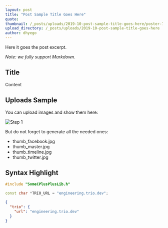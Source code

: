 ```yaml
---
layout: post
title: "Post Sample Title Goes Here"
quote: 
thumbnail: /_posts/uploads/2019-10-post-sample-title-goes-here/poster-750.jpg
upload_directory: /_posts/uploads/2019-10-post-sample-title-goes-here
author: dhyego
---
```


Here it goes the post excerpt.

<!--more-->

*Note: we fully support Markdown.*

## Title
Content

## Uploads Sample
You can upload images and show them here:

![Step 1](/_posts/uploads/2019-10-post-sample-title-goes-here/sample-1.png)

But do not forget to generate all the needed ones:

- thumb_facebook.jpg
- thumb_master.jpg
- thumb_timeline.jpg
- thumb_twitter.jpg

## Syntax Highlight
```cpp
#include "SomeCPlusPlusLib.h"

const char *TRIO_URL = "engineering.trio.dev";
```

```json
{
  "trio": {
    "url": "engineering.trio.dev"
  }
}
```
